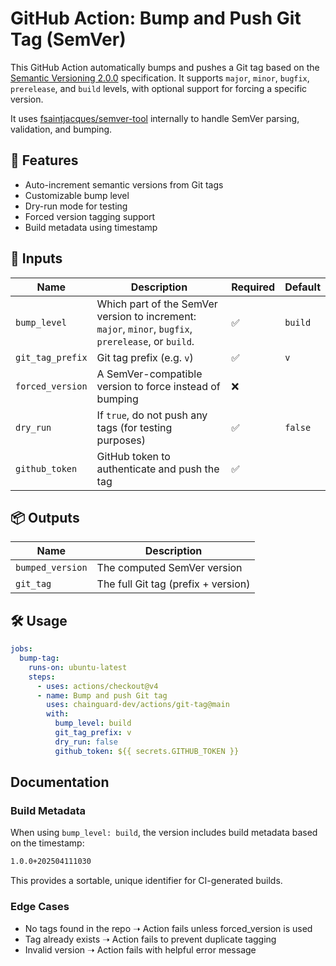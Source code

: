 # GitHub Action: Bump and Push Git Tag (SemVer)

This GitHub Action automatically bumps and pushes a Git tag based on the [Semantic Versioning 2.0.0](https://semver.org/) specification. It supports `major`, `minor`, `bugfix`, `prerelease`, and `build` levels, with optional support for forcing a specific version.

It uses [fsaintjacques/semver-tool](https://github.com/fsaintjacques/semver-tool) internally to handle SemVer parsing, validation, and bumping.

## 🚀 Features

- Auto-increment semantic versions from Git tags
- Customizable bump level
- Dry-run mode for testing
- Forced version tagging support
- Build metadata using timestamp

## 🧪 Inputs

| Name            | Description                                                                                 | Required | Default |
|-----------------|---------------------------------------------------------------------------------------------|----------|---------|
| `bump_level`    | Which part of the SemVer version to increment: `major`, `minor`, `bugfix`, `prerelease`, or `build`. | ✅       | `build` |
| `git_tag_prefix`| Git tag prefix (e.g. `v`)                                                                   | ✅       | `v`     |
| `forced_version`| A SemVer-compatible version to force instead of bumping                                     | ❌       |         |
| `dry_run`       | If `true`, do not push any tags (for testing purposes)                                      | ✅       | `false` |
| `github_token`  | GitHub token to authenticate and push the tag                                               | ✅       |         |

## 📦 Outputs

| Name              | Description                        |
|-------------------|------------------------------------|
| `bumped_version`  | The computed SemVer version        |
| `git_tag`         | The full Git tag (prefix + version)|

## 🛠 Usage

```yaml
jobs:
  bump-tag:
    runs-on: ubuntu-latest
    steps:
      - uses: actions/checkout@v4
      - name: Bump and push Git tag
        uses: chainguard-dev/actions/git-tag@main
        with:
          bump_level: build
          git_tag_prefix: v
          dry_run: false
          github_token: ${{ secrets.GITHUB_TOKEN }}
```

## Documentation

### Build Metadata
When using `bump_level: build`, the version includes build metadata based on the timestamp:

```sh
1.0.0+202504111030
```
This provides a sortable, unique identifier for CI-generated builds.

### Edge Cases

- No tags found in the repo ➝ Action fails unless forced_version is used
- Tag already exists ➝ Action fails to prevent duplicate tagging
- Invalid version ➝ Action fails with helpful error message
